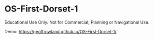 # OS-First-Dorset-1

Educational Use Only. Not for Commercial, Planning or Navigational Use.

Demo: https://geoffrowland.github.io/OS-First-Dorset-1/
